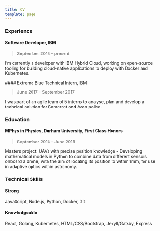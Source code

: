 ```yaml
---
title: CV
template: page
---
```


### Experience

#### Software Developer, IBM

> September 2018 - present

I’m currently a developer with IBM Hybrid Cloud, working on open-source tooling for building cloud-native applications to deploy with Docker and Kubernetes.

<!-- - Building and supporting the Node.js containers which are deployed into a user's cluster.
- Developing React UI components to visualise micro-service performance.
- Implementing a Golang CLI as an interface to the product.
- Using Test Driven Development with Mocha, Jest and Go testing libraries to deliver features across the products. -->

#### Extreme Blue Technical Intern, IBM

> June 2017 - September 2017

I was part of an agile team of 5 interns to analyse, plan and develop a technical solution for Somerset and Avon police.

<!--
- Using IBM Watson APIs to classify police evidence submitted through our Android mobile app into a Cloudant NoSQL database, displayed through a web-app for an analyst.
- Presenting our system to the UK IBM Chief Executive, the Chief of the police constabulary, and at the Extreme Blue European expo in Paris. -->

<!-- #### Previous Experiences

- NCS Program Leader, The Challenge
  > June 2018 - August 2018
- STEM Insight-Program Intern, Teach First
  > March 2017 - April 2017 -->

### Education

#### MPhys in Physics, Durham University, First Class Honors

> September 2014 - June 2018

Masters project: UAVs with precise position knowledge - Developing mathematical models in Python to combine data from different sensors onboard a drone, with the aim of locating its position to within 1mm, for use in adaptive optics within astronomy.

### Technical Skills

#### Strong

JavaScript, Node.js, Python, Docker, Git

#### Knowledgeable

React, Golang, Kubernetes, HTML/CSS/Bootstrap, Jekyll/Gatsby, Express
